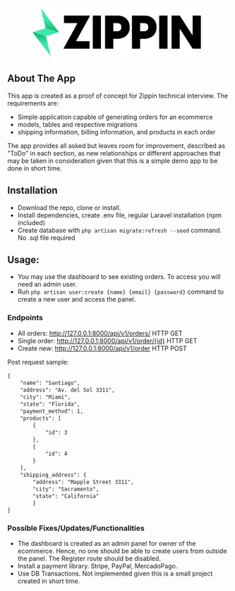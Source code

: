 <p align="center">
<a href="https://laravel.com" target="_blank">
<img src="https://raw.githubusercontent.com/SantiSnow/zippin/6786ec4c5f89a9943666709562cb99e8a3080bf3/public/zippin.svg" width="400" alt="Zippin Logo">
</a>
</p>

## About The App

This app is created as a proof of concept for Zippin technical interview. The requirements are:

- Simple application capable of generating orders for an ecommerce
- models, tables and respective migrations
- shipping information, billing information, and products in each order

The app provides all asked but leaves room for improvement, described as "ToDo" in each section, as new relationships or different
approaches that may be taken in consideration given that this is a simple demo app to be done in short time.

## Installation

 - Download the repo, clone or install.
 - Install dependencies, create .env file, regular Laravel installation (npm included) 
 - Create database with `php artisan migrate:refresh --seed` command. No .sql file required

## Usage:

 - You may use the dashboard to see existing orders. To access you will need an admin user. 
 - Run `php artisan user:create {name} {email} {password}` command to create a new user and access the panel.

### Endpoints 
 - All orders: http://127.0.0.1:8000/api/v1/orders/ HTTP GET
 - Single order: http://127.0.0.1:8000/api/v1/order/{id} HTTP GET
 - Create new: http://127.0.0.1:8000/api/v1/order HTTP POST

Post request sample:

    
    {
        "name": "Santiago",
        "address": "Av. del Sol 3311",
        "city": "Miami",
        "state": "Florida",
        "payment_method": 1,
        "products": [
            {
                "id": 3
            },
            {
                "id": 4
            }
        ],
        "shipping_address": {
            "address": "Mapple Street 3311",
            "city": "Sacramento",
            "state": "California"
            }
    }
    

### Possible Fixes/Updates/Functionalities

 - The dashboard is created as an admin panel for owner of the ecommerce. Hence, no one
should be able to create users from outside the panel. The Register route should be disabled.
 - Install a payment library. Stripe, PayPal, MercadoPago.
 - Use DB Transactions. Not implemented given this is a small project created in short time.
